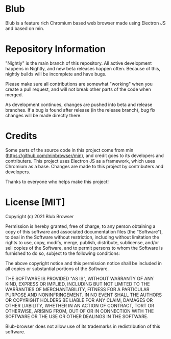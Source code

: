 # Blub
Blub is a feature rich Chromium based web browser made using Electron JS and based on min.


# Repository Information 
"Nightly" is the main branch of this repository. All active development happens in Nightly, and new beta releases happen often. 
Because of this, nightly builds will be incomplete and have bugs. 

Please make sure all contributions are somewhat "working" when you create a pull request, and will not break other parts of the code when merged. 

As development continues, changes are pushed into beta and release branches. If a bug is found after release (in the release branch), bug fix changes will be made directly there. 


# Credits
Some parts of the source code in this project come from min (https://github.com/minbrowser/min), and credit goes to its developers and contributers.
This project uses Electron JS as a framework, which uses Chromium as a base. 
Changes are made to this project by contributers and developers.

Thanks to everyone who helps make this project!


# License [MIT]
Copyright (c) 2021 Blub Browser

Permission is hereby granted, free of charge, to any person obtaining a copy
of this software and associated documentation files (the "Software"), to deal
in the Software without restriction, including without limitation the rights
to use, copy, modify, merge, publish, distribute, sublicense, and/or sell
copies of the Software, and to permit persons to whom the Software is
furnished to do so, subject to the following conditions:

The above copyright notice and this permission notice shall be included in all
copies or substantial portions of the Software.

THE SOFTWARE IS PROVIDED "AS IS", WITHOUT WARRANTY OF ANY KIND, EXPRESS OR
IMPLIED, INCLUDING BUT NOT LIMITED TO THE WARRANTIES OF MERCHANTABILITY,
FITNESS FOR A PARTICULAR PURPOSE AND NONINFRINGEMENT. IN NO EVENT SHALL THE
AUTHORS OR COPYRIGHT HOLDERS BE LIABLE FOR ANY CLAIM, DAMAGES OR OTHER
LIABILITY, WHETHER IN AN ACTION OF CONTRACT, TORT OR OTHERWISE, ARISING FROM,
OUT OF OR IN CONNECTION WITH THE SOFTWARE OR THE USE OR OTHER DEALINGS IN THE
SOFTWARE.

Blub-browser does not allow use of its trademarks in redistribution of this software. 

